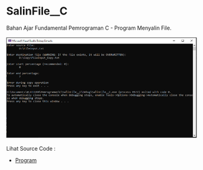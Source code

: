 # SalinFile__C
Bahan Ajar Fundamental Pemrograman C - Program Menyalin File.<br><br>
<img src="https://github.com/RizkyKhapidsyah/SalinFile__C/blob/master/SalinFile__C/result/001.PNG"><br><br>
Lihat Source Code : <br>
- <a href="https://github.com/RizkyKhapidsyah/SalinFile__C/blob/master/SalinFile__C/Source.c">Program</a>

